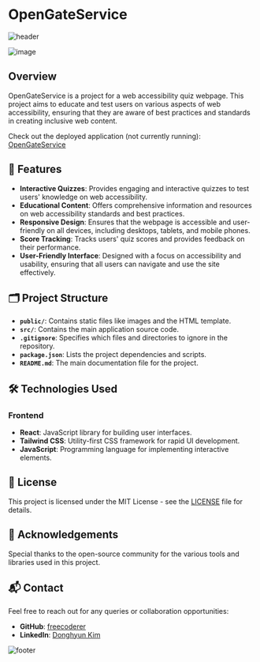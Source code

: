 # OpenGateService

![header](https://capsule-render.vercel.app/api?type=waving&color=7F7FD5&text=OpenGateService&height=100&fontSize=40&fontColor=ffffff)

![image](https://github.com/snowooden/OpenGateService/assets/81368819/912aad50-dd7e-4e9d-ac73-9101de93a523)

## Overview
OpenGateService is a project for a web accessibility quiz webpage. This project aims to educate and test users on various aspects of web accessibility, ensuring that they are aware of best practices and standards in creating inclusive web content.

Check out the deployed application (not currently running): [OpenGateService](https://calm-bush-056566900.3.azurestaticapps.net/)

## 🚀 Features
- **Interactive Quizzes**: Provides engaging and interactive quizzes to test users' knowledge on web accessibility.
- **Educational Content**: Offers comprehensive information and resources on web accessibility standards and best practices.
- **Responsive Design**: Ensures that the webpage is accessible and user-friendly on all devices, including desktops, tablets, and mobile phones.
- **Score Tracking**: Tracks users' quiz scores and provides feedback on their performance.
- **User-Friendly Interface**: Designed with a focus on accessibility and usability, ensuring that all users can navigate and use the site effectively.

## 🗂 Project Structure
- **`public/`**: Contains static files like images and the HTML template.
- **`src/`**: Contains the main application source code.
- **`.gitignore`**: Specifies which files and directories to ignore in the repository.
- **`package.json`**: Lists the project dependencies and scripts.
- **`README.md`**: The main documentation file for the project.

## 🛠 Technologies Used
### Frontend
- **React**: JavaScript library for building user interfaces.
- **Tailwind CSS**: Utility-first CSS framework for rapid UI development.
- **JavaScript**: Programming language for implementing interactive elements.

## 📜 License
This project is licensed under the MIT License - see the [LICENSE](LICENSE) file for details.

## 🙏 Acknowledgements
Special thanks to the open-source community for the various tools and libraries used in this project.

## 📬 Contact
Feel free to reach out for any queries or collaboration opportunities:
- **GitHub**: [freecoderer](https://github.com/freecoderer)
- **LinkedIn**: [Donghyun Kim](https://www.linkedin.com/in/kdh1999dev)

![footer](https://capsule-render.vercel.app/api?section=footer&type=waving&color=7F7FD5)
